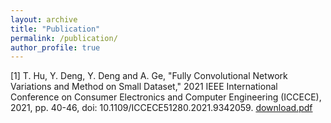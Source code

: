 ```yaml
---
layout: archive
title: "Publication"
permalink: /publication/
author_profile: true
---
```


[1] T. Hu, Y. Deng, Y. Deng and A. Ge, "Fully Convolutional Network Variations and Method on Small Dataset," 2021 IEEE
International Conference on Consumer Electronics and Computer Engineering (ICCECE), 2021, pp. 40-46, doi:
10.1109/ICCECE51280.2021.9342059. [download.pdf](https://tianyouhu.github.io/files/10928792/download.pdf)


